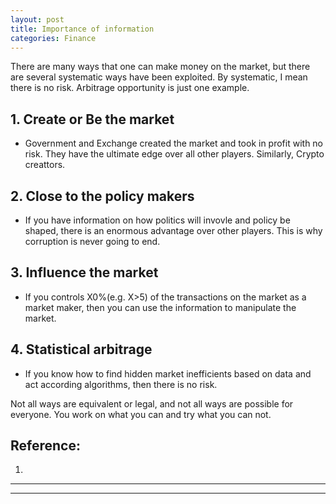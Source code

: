 ```yaml
---
layout: post
title: Importance of information
categories: Finance
---
```


There are many ways that one can make money on the market, but there are several systematic ways have been exploited. By systematic, I mean there is no risk. Arbitrage opportunity is just one example.

## 1. Create or Be the market
* Government and Exchange created the market and took in profit with no risk. They have the ultimate edge over all other players.  Similarly, Crypto creattors.

## 2. Close to the policy makers
* If you have information on how politics will invovle and policy be shaped, there is an enormous advantage over other players. This is why corruption is never going to end.

## 3. Influence the market
* If you controls X0%(e.g. X>5) of the transactions on the market as a market maker, then you can use the information to manipulate the market.  

## 4. Statistical arbitrage
* If you know how to find hidden market inefficients based on data and act according algorithms, then there is no risk. 

Not all ways are equivalent or legal, and not all ways are possible for everyone. You work on what you can and try what you can not.



## Reference: 
1. []()

----
****
